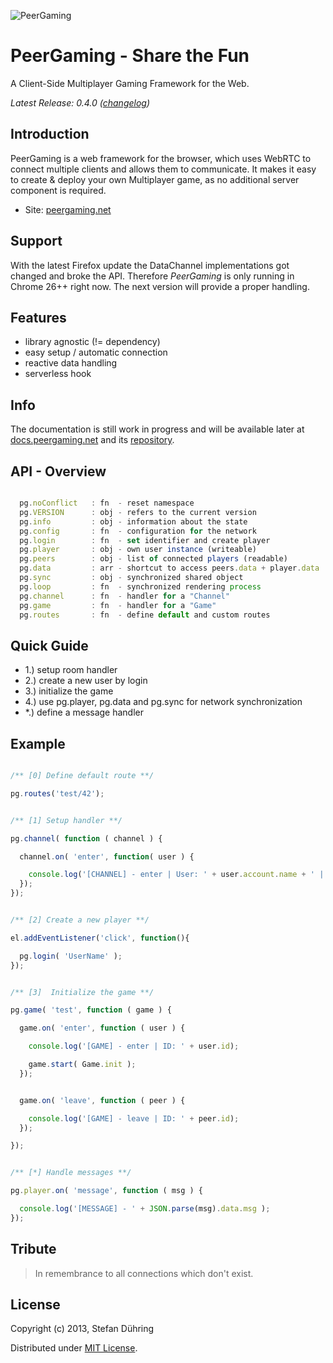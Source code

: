 ![PeerGaming](https://raw.github.com/PeerGaming/thesis/master/raw/logo/pg-logo_v2.png)

PeerGaming - Share the Fun
==========================

A Client-Side Multiplayer Gaming Framework for the Web.

_Latest Release: 0.4.0 ([changelog](https://github.com/PeerGaming/peergaming/blob/master/HISTORY.md))_


## Introduction

PeerGaming is a web framework for the browser, which uses WebRTC to connect multiple clients
and allows them to communicate. It makes it easy to create & deploy your own Multiplayer game,
as no additional server component is required.

- Site: [peergaming.net](http://peergaming.net)


## Support

With the latest Firefox update the DataChannel implementations got changed and broke the API.
Therefore _PeerGaming_ is only running in Chrome 26++ right now. The next version will
provide a proper handling.


## Features

* library agnostic (!= dependency)
* easy setup / automatic connection
* reactive data handling
* serverless hook


## Info

The documentation is still work in progress and will be available later at [docs.peergaming.net](http://docs.peergaming.net) and its [repository](https://github.com/PeerGaming/documentation).


## API - Overview

``` js

  pg.noConflict   : fn  - reset namespace
  pg.VERSION      : obj - refers to the current version
  pg.info         : obj - information about the state
  pg.config       : fn  - configuration for the network
  pg.login        : fn  - set identifier and create player
  pg.player       : obj - own user instance (writeable)
  pg.peers        : obj - list of connected players (readable)
  pg.data         : arr - shortcut to access peers.data + player.data
  pg.sync         : obj - synchronized shared object
  pg.loop         : fn  - synchronized rendering process
  pg.channel      : fn  - handler for a "Channel"
  pg.game         : fn  - handler for a "Game"
  pg.routes       : fn  - define default and custom routes

```


## Quick Guide

- 1.) setup room handler
- 2.) create a new user by login
- 3.) initialize the game
- 4.) use pg.player, pg.data and pg.sync for network synchronization
- *.) define a message handler


## Example

```js

/** [0] Define default route **/

pg.routes('test/42');


/** [1] Setup handler **/

pg.channel( function ( channel ) {

  channel.on( 'enter', function( user ) {

    console.log('[CHANNEL] - enter | User: ' + user.account.name + ' | Channel: ' + channel.id);
  });
});


/** [2] Create a new player **/

el.addEventListener('click', function(){

  pg.login( 'UserName' );
});


/** [3]  Initialize the game **/

pg.game( 'test', function ( game ) {

  game.on( 'enter', function ( user ) {

    console.log('[GAME] - enter | ID: ' + user.id);

    game.start( Game.init );
  });


  game.on( 'leave', function ( peer ) {

    console.log('[GAME] - leave | ID: ' + peer.id);
  });

});


/** [*] Handle messages **/

pg.player.on( 'message', function ( msg ) {

  console.log('[MESSAGE] - ' + JSON.parse(msg).data.msg );
});


```

## Tribute

> In remembrance to all connections which don't exist.


## License

Copyright (c) 2013, Stefan Dühring

Distributed under [MIT License](https://github.com/PeerGaming/peergaming/blob/master/LICENSE).
